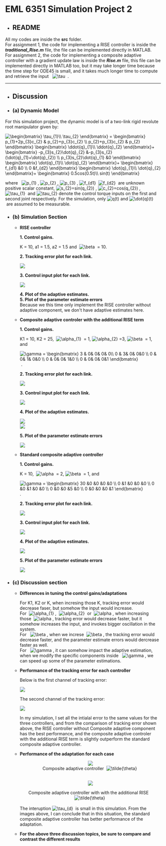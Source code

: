 # EML 6351 Simulation Project 2<br>

* ## README

All my codes are inside the **src** folder.<br>
For assignment 1, the code for implementing a RISE controller is inside the **_traditional_Rise.m_** file, the file can be implemented directly in MATLAB.<br>
For assignment 2, the code for implementing a composite adaptive controller with a gradient update law is inside the **_Rise.m_** file, this file can be implemented directly in MATLAB too, but it may take longer time because the time step for ODE45 is small, and it takes much longer time to compute and retrieve the input &nbsp; <img src="https://latex.codecogs.com/svg.latex?\tau" title="\tau" /> &nbsp;.<br>

-----------------------
* ## Discussion
* ### **(a) Dynamic Model**<br>

For this simulation project, the dynamic model is of a two-link rigid revolute root manipulator given by:<br>

<img src="https://latex.codecogs.com/svg.latex?\begin{bmatrix}&space;\tau_{1}\\&space;\tau_{2}&space;\end{bmatrix}&space;=&space;\begin{bmatrix}&space;p_{1}&plus;2p_{3}c_{2}&space;&&space;p_{2}&plus;p_{3}c_{2}&space;\\&space;p_{2}&plus;p_{3}c_{2}&space;&&space;p_{2}&space;\end{bmatrix}&space;\begin{bmatrix}&space;\ddot{q}_{1}\\&space;\ddot{q}_{2}&space;\end{bmatrix}&plus;&space;\begin{bmatrix}&space;-p_{3}s_{2}\dot{q}_{2}&space;&-p_{3}s_{2}(\dot{q}_{1}&plus;\dot{q}_{2})&space;\\&space;p_{3}s_{2}\dot{q}_{1}&space;&0&space;\end{bmatrix}&space;\begin{bmatrix}&space;\dot{q}_{1}\\&space;\dot{q}_{2}&space;\end{bmatrix}&plus;&space;\begin{bmatrix}&space;f_{d1}&space;&0&space;\\&space;0&space;&f_{d2}&space;\end{bmatrix}&space;\begin{bmatrix}&space;\dot{q}_{1}\\&space;\dot{q}_{2}&space;\end{bmatrix}&plus;&space;\begin{bmatrix}&space;0.5cos(0.5t)\\&space;sin(t)&space;\end{bmatrix}" title="\begin{bmatrix} \tau_{1}\\ \tau_{2} \end{bmatrix} = \begin{bmatrix} p_{1}+2p_{3}c_{2} & p_{2}+p_{3}c_{2} \\ p_{2}+p_{3}c_{2} & p_{2} \end{bmatrix} \begin{bmatrix} \ddot{q}_{1}\\ \ddot{q}_{2} \end{bmatrix}+ \begin{bmatrix} -p_{3}s_{2}\dot{q}_{2} &-p_{3}s_{2}(\dot{q}_{1}+\dot{q}_{2}) \\ p_{3}s_{2}\dot{q}_{1} &0 \end{bmatrix} \begin{bmatrix} \dot{q}_{1}\\ \dot{q}_{2} \end{bmatrix}+ \begin{bmatrix} f_{d1} &0 \\ 0 &f_{d2} \end{bmatrix} \begin{bmatrix} \dot{q}_{1}\\ \dot{q}_{2} \end{bmatrix}+ \begin{bmatrix} 0.5cos(0.5t)\\ sin(t) \end{bmatrix}" /><br>

where &nbsp; <img src="https://latex.codecogs.com/svg.latex?p_{1}" title="p_{1}" />&nbsp;,&nbsp;<img src="https://latex.codecogs.com/svg.latex?p_{2}" title="p_{2}" />&nbsp;,&nbsp;<img src="https://latex.codecogs.com/svg.latex?p_{3}" title="p_{3}" />&nbsp;,&nbsp;<img src="https://latex.codecogs.com/svg.latex?f_{d1}" title="f_{d1}" />&nbsp;&nbsp;<img src="https://latex.codecogs.com/svg.latex?f_{d2}" title="f_{d2}" />&nbsp; are unknown positive scalar constant,&nbsp;<img src="https://latex.codecogs.com/svg.latex?s_{2}=sin(q_{2})" title="s_{2}=sin(q_{2})" />&nbsp;,&nbsp;<img src="https://latex.codecogs.com/svg.latex?c_{2}=cos(q_{2})" title="c_{2}=cos(q_{2})" />&nbsp;,&nbsp;<img src="https://latex.codecogs.com/svg.latex?\tau_{1}" title="\tau_{1}" />&nbsp; and <img src="https://latex.codecogs.com/svg.latex?\tau_{2}" title="\tau_{2}" />&nbsp;denote the control torque inputs on the first and second joint respectively. For the simulation, only&nbsp;<img src="https://latex.codecogs.com/svg.latex?q(t)" title="q(t)" />&nbsp;and&nbsp;<img src="https://latex.codecogs.com/svg.latex?\dot{q}(t)" title="\dot{q}(t)" />&nbsp;are assumed to be measurable.<br>

* ### **(b) Simulation Section**<br>

  * **RISE controller**<br>

    **1. Control gains.** <br>

    K = 10, a1 = 1.5, a2 = 1.5 and &nbsp;<img src="https://latex.codecogs.com/svg.latex?\beta" title="\beta" />&nbsp; = 10.<br>

    **2. Tracking error plot for each link.**<br>

    <img style="float: center;" src="examples/onlyRISE_E.jpg"><br>

    **3. Control input plot for each link.** <br>

    <img style="float: center;" src="examples/onlyRISE_Tau.jpg"><br>

    **4. Plot of the adaptive estimates.**<br>
    **5. Plot of the parameter estimate errors**<br>
    Because we this time only implement the RISE controller without adaptive component, we don't have adaptive estimates here.<br>

  * **Composite adaptive controler with the additional RISE term**<br>

    **1. Control gains.**<br>

    K1 = 10, K2 = 25, &nbsp;<img src="https://latex.codecogs.com/svg.latex?\alpha_{1}" title="\alpha_{1}" />&nbsp; = 1,&nbsp;<img src="https://latex.codecogs.com/svg.latex?\alpha_{2}" title="\alpha_{2}" />&nbsp;=3,&nbsp;<img src="https://latex.codecogs.com/svg.latex?\beta" title="\beta" />&nbsp; = 1, and<br>

    <img style = "float: center;" src="https://latex.codecogs.com/svg.latex?\gamma&space;=&space;\begin{bmatrix}&space;10&space;&&space;0&&space;0&&space;0&&space;0\\&space;0&space;&&space;1&&space;0&&space;0&0&space;\\&space;0&space;&&space;0&&space;1&&space;0&0&space;\\&space;0&space;&&space;0&&space;0&&space;10&0&space;\\&space;0&space;&&space;0&&space;0&&space;0&1&space;\end{bmatrix}" title="\gamma = \begin{bmatrix} 3 & 0& 0& 0& 0\\ 0 & 3& 0& 0&0 \\ 0 & 0& 1& 0&0 \\ 0 & 0& 0& 1&0 \\ 0 & 0& 0& 0&1 \end{bmatrix}" />&nbsp;.<br>

    **2. Tracking error plot for each link.**<br>

    <img style="float: center;" src="examples/RISE_E.jpg"><br>

    **3. Control input plot for each link.** <br>

    <img style="float: center;" src="examples/RISE_Tau.jpg"><br>

    **4. Plot of the adaptive estimates.**<br>

    <img style="float: center;" src="examples/RISE_ThetaHat_1.jpg"><br>
    <img style="float: center;" src="examples/RISE_ThetaHat_2.jpg"><br>

    **5. Plot of the parameter estimate errors**<br>

    <img style="float: center;" src="examples/RISE_TildeTheta.jpg"><br>

  * **Standard composite adaptive controller**<br>

    **1. Control gains.**<br>

    K = 10, &nbsp;<img src="https://latex.codecogs.com/svg.latex?\alpha" title="\alpha" />&nbsp; = 2,&nbsp;<img src="https://latex.codecogs.com/svg.latex?\beta" title="\beta" />&nbsp; = 1, and<br>

    <img src="https://latex.codecogs.com/svg.latex?\gamma&space;=&space;\begin{bmatrix}&space;30&space;&0&space;&0&space;&0&space;&0&space;\\&space;0&space;&1&space;&0&space;&0&space;&0&space;\\&space;0&space;&0&space;&1&space;&0&space;&0&space;\\&space;0&space;&0&space;&0&space;&5&space;&0&space;\\&space;0&space;&0&space;&0&space;&0&space;&1&space;\end{bmatrix}" title="\gamma = \begin{bmatrix} 30 &0 &0 &0 &0 \\ 0 &1 &0 &0 &0 \\ 0 &0 &1 &0 &0 \\ 0 &0 &0 &5 &0 \\ 0 &0 &0 &0 &1 \end{bmatrix}" />.<br>

     **2. Tracking error plot for each link.**<br>

     <img style="float: center;" src="examples/Composite_E.jpg"><br>

     **3. Control input plot for each link.** <br>

     <img style="float: center;" src="examples/Composite_Tau.jpg"><br>

     **4. Plot of the adaptive estimates.**<br>

     <img style="float: center;" src="examples/Composite_ThetaHat.jpg"><br>

     **5. Plot of the parameter estimate errors**<br>

     <img style="float: center;" src="examples/Composite_TildeTheta.jpg"><br>

* ### **(c) Discussion section**<br>

  * **Differences in tuning the control gains/adaptations**<br>

    For K1, K2 or K, when incresing those K, tracking error would decrease faser, but somehow the input would increase.<br>
    For &nbsp;<img src="https://latex.codecogs.com/svg.latex?\alpha_{1}" title="\alpha_{1}" />&nbsp;, &nbsp;<img src="https://latex.codecogs.com/svg.latex?\alpha_{2}" title="\alpha_{2}" />&nbsp; or &nbsp;<img src="https://latex.codecogs.com/svg.latex?\alpha" title="\alpha" />&nbsp;, when increasing those &nbsp;<img src="https://latex.codecogs.com/svg.latex?\alpha" title="\alpha" />&nbsp;, tracking error would decrease faster, but it somehow increases the input, and invokes bigger oscillation in the system.<br>
    For &nbsp; <img src="https://latex.codecogs.com/svg.latex?\beta" title="\beta" />&nbsp;, when we increse &nbsp;<img src="https://latex.codecogs.com/svg.latex?\beta" title="\beta" />&nbsp;, the tracking error would decrease faster, and the parameter estimate errors would dercrease faster as well.<br>
    For &nbsp; <img src="https://latex.codecogs.com/svg.latex?\gamma" title="\gamma" />&nbsp;, it can somehow impact the adaptive estimation, when we modify the specific components inside &nbsp; <img src="https://latex.codecogs.com/svg.latex?\gamma" title="\gamma" />&nbsp;, we can speed up some of the parameter estimations.

  * **Performance of the tracking error for each controller**<br>
    
    Below is the first channel of tracking error:<br>

    <img style="float: center;" src="examples/Compare_E1.jpg"><br>

    The second channel of the tracking error:<br>

    <img style="float: center;" src="examples/Compare_E2.jpg"><br>
    
    In my simulation, I set all the intialal error to the same values for the three controllers, and from the comparison of tracking error shown above, the RISE controller without Composite adaptive component has the best performance, and the composite adaptive controler with the additional RISE term is slightly outperform the standard composite adaptive controller.

  * **Performance of the adaptation for each case**<br>

    <div align =center><img src="examples/Compare_Composite_TildeTheta.jpg"><br>
    <center>Composite adaptive controller&nbsp;&nbsp;<img src="https://latex.codecogs.com/svg.latex?\tilde{\theta}" title="\tilde{\theta}" />&nbsp;</center><br>

    <img src="examples/Compare_RISE_TildeTheta.jpg"><br>
    <center>Composite adaptive controller with with the additional RISE &nbsp;&nbsp;<img src="https://latex.codecogs.com/svg.latex?\tilde{\theta}" title="\tilde{\theta}" />&nbsp;</center><br>
    <div align =left>
    The interuption&nbsp;<img src="https://latex.codecogs.com/svg.latex?\tau_{d}" title="\tau_{d}" />&nbsp; is small in this simulation. From the images above, I can conclude that in this situation, the standard composite adaptive controller has better performance of the adaptation.<br>

  * **For the above three discussion topics, be sure to compare and contrast the different results**<br>

    













